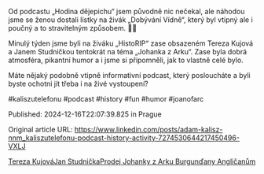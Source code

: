 Od podcastu „Hodina dějepichu“ jsem původně nic nečekal, ale náhodou jsme se ženou dostali lístky na živák „Dobývání Vídně“, který byl vtipný ale i poučný a to stravitelným způsobem. 🤷‍♂️


Minulý týden jsme byli na živáku „HistoRIP“ zase obsazeném Tereza Kujová a Janem Studničkou tentokrát na téma „Johanka z Arku“. Zase byla dobrá atmosféra, pikantní humor a i jsme si připomněli, jak to vlastně celé bylo.


Máte nějaký podobně vtipně informativní podcast, který posloucháte a byli byste ochotni jít třeba i na živé vystoupení?


#kaliszutelefonu #podcast #history #fun #humor #joanofarc


Published: 2024-12-16T22:07:39.825 in Prague

Original article URL: https://www.linkedin.com/posts/adam-kalisz-nnm_kaliszutelefonu-podcast-history-activity-7274530644217450496-VXLJ

[Tereza Kujová](./media/historip-kujová.jpg)[Jan Studnička](./media/historip-studnička.jpg)[Prodej Johanky z Arku Burgunďany Angličanům](./media/historip-prodej-johanky-z-arku.jpg)